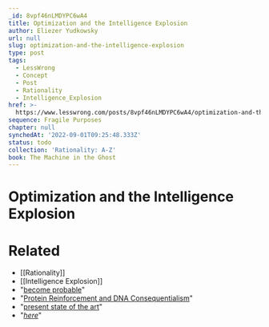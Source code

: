 ```yaml
---
_id: 8vpf46nLMDYPC6wA4
title: Optimization and the Intelligence Explosion
author: Eliezer Yudkowsky
url: null
slug: optimization-and-the-intelligence-explosion
type: post
tags:
  - LessWrong
  - Concept
  - Post
  - Rationality
  - Intelligence_Explosion
href: >-
  https://www.lesswrong.com/posts/8vpf46nLMDYPC6wA4/optimization-and-the-intelligence-explosion
sequence: Fragile Purposes
chapter: null
synchedAt: '2022-09-01T09:25:48.333Z'
status: todo
collection: 'Rationality: A-Z'
book: The Machine in the Ghost
---
```


# Optimization and the Intelligence Explosion


# Related

- [[Rationality]]
- [[Intelligence Explosion]]
- "[become probable](http://lesswrong.com/lw/v7/expected_creative_surprises/)"
- "[Protein Reinforcement and DNA Consequentialism](http://lesswrong.com/lw/l2/protein_reinforcement_and_dna_consequentialism/)"
- "[present state of the art](http://rationality.org/)"
- "[_here_](http://lesswrong.com/lw/rk/optimization_and_the_singularity/)"